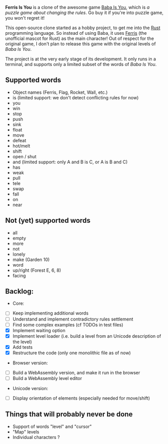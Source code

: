 **Ferris Is You** is a clone of the awesome game [Baba Is You](https://hempuli.itch.io/baba), which is *a puzzle game about changing the rules*. Go buy it if you're into puzzle game, you won't regret it!

This open-source clone started as a hobby project, to get me into the [Rust](https://www.rust-lang.org/) programming language. So instead of using Baba, it uses [Ferris](https://rustacean.net/) (the unofficial mascot for Rust) as the main character!
Out of respect for the original game, I don't plan to release this game with the original levels of *Baba Is You*.

The project is at the very early stage of its development. It only runs in a terminal, and supports only a limited subset of the words of *Baba Is You*.

## Supported words
* Object names (Ferris, Flag, Rocket, Wall, etc.)
* is (limited support: we don't detect conflicting rules for now)
* you
* win
* stop
* push
* sink
* float
* move
* defeat
* hot/melt
* shift
* open / shut
* and (limited support: only A and B is C, or A is B and C)
* has
* weak
* pull
* tele
* swap
* fall
* on
* near

## Not (yet) supported words
* all
* empty
* more
* not
* lonely
* make (Garden 10)
* word
* up/right (Forest E, 6, 8)
* facing

## Backlog:

* Core:
- [ ] Keep implementing additional words
- [ ] Understand and implement contradictory rules settlement
- [ ] Find some complex examples (cf TODOs in test files)
- [x] Implement waiting option
- [x] Implement level loader (i.e. build a level from an Unicode description of the level)
- [x] Add tests
- [x] Restructure the code (only one monolithic file as of now)

* Browser version:
- [ ] Build a WebAssembly version, and make it run in the browser
- [ ] Build a WebAssembly level editor

* Unicode version:
- [ ] Display orientation of elements (especially needed for move/shift)

## Things that will probably never be done

* Support of words "level" and "cursor"
* "Map" levels
* Individual characters ?
